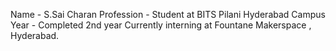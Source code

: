Name - S.Sai Charan
Profession - Student at BITS Pilani Hyderabad Campus
Year - Completed 2nd year
Currently interning at Fountane Makerspace , Hyderabad.
